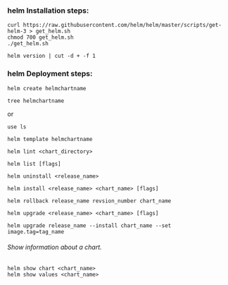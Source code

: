 ###  helm Installation steps:
```
curl https://raw.githubusercontent.com/helm/helm/master/scripts/get-helm-3 > get_helm.sh
chmod 700 get_helm.sh
./get_helm.sh
```
```
helm version | cut -d + -f 1
```
###  helm Deployment steps:
```
helm create helmchartname
```
```
tree helmchartname
```

or 

```
use ls 
```
```
helm template helmchartname
```
```
helm lint <chart_directory>
```
```
helm list [flags]
```
```
helm uninstall <release_name>
```
```
helm install <release_name> <chart_name> [flags]
```
```
helm rollback release_name revsion_number chart_name
```
```
helm upgrade <release_name> <chart_name> [flags]
```
```
helm upgrade release_name --install chart_name --set image.tag=tag_name
```
 ###### Show information about a chart.
```
helm show chart <chart_name>
helm show values <chart_name>

```
